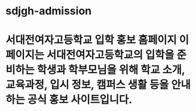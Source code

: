# sdjgh-admission
# 서대전여자고등학교 입학 홍보 홈페이지 이 페이지는 서대전여자고등학교의 입학을 준비하는 학생과 학부모님을 위해  학교 소개, 교육과정, 입시 정보, 캠퍼스 생활 등을 안내하는 공식 홍보 사이트입니다.
